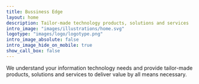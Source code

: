 ```yaml
---
title: Bussiness Edge
layout: home
description: Tailor-made technology products, solutions and services
intro_image: "images/illustrations/home.svg"
logotype: "images/logo/logotype.png"
intro_image_absolute: false
intro_image_hide_on_mobile: true
show_call_box: false
---
```


We understand your information technology needs and provide tailor-made products, solutions and services to deliver value by all
means necessary.